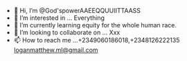 - 👋 Hi, I’m @God'spowerAAEEQQUUIITTAASS
- 👀 I’m interested in ... Everything
- 🌱 I’m currently learning equity for the whole human race.
- 💞️ I’m looking to collaborate on ... Xxx 
- 📫 How to reach me ...+2349060186018,+2348126222135 loganmatthew.ml@gmail.com

<!---
Lenilogan/Lenilogan is a ✨ special ✨ repository because its `README.md` (this file) appears on your GitHub profile.
You can click the Preview link to take a look at your changes.
--->

